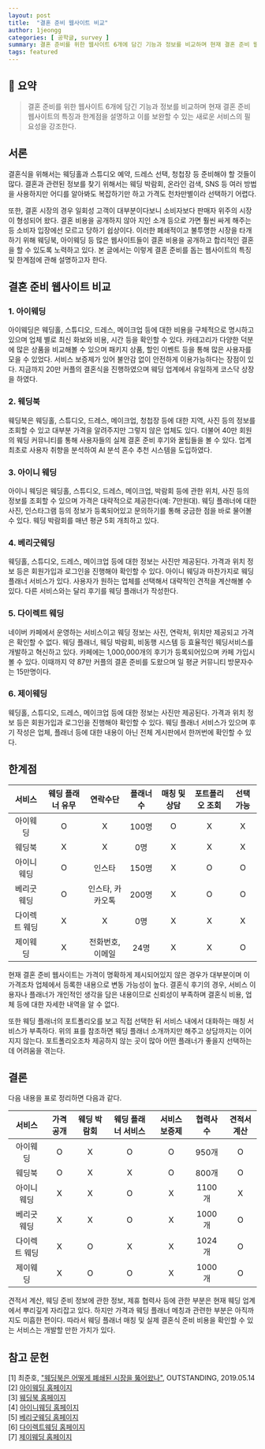 ```yaml
---
layout: post
title:  "결혼 준비 웹사이트 비교"
author: 1jeongg
categories: [ 공학글, survey ]
summary: 결혼 준비를 위한 웹사이트 6개에 담긴 기능과 정보를 비교하며 현재 결혼 준비 웹사이트의 특징과 한계점을 설명하고 이를 보완할 수 있는 새로운 서비스의 필요성을 강조합니다.
tags: featured
---
```


## 📌 요약
> 결혼 준비를 위한 웹사이트 6개에 담긴 기능과 정보를 비교하며 현재 결혼 준비 웹사이트의 특징과 한계점을 설명하고 이를 보완할 수 있는 새로운 서비스의 필요성을 강조한다.

## 서론

결혼식을 위해서는 웨딩홀과 스튜디오 예약, 드레스 선택, 청첩장 등 준비해야 할 것들이 많다. 결혼과 관련된 정보를 찾기 위해서는 웨딩 박람회, 온라인 검색, SNS 등 여러 방법을 사용하지만 어디를 알아봐도 복잡하기만 하고 가격도 천차만별이라 선택하기 어렵다.  

또한, 결혼 시장의 경우 일회성 고객이 대부분이다보니 소비자보다 판매자 위주의 시장이 형성되어 왔다. 결혼 비용을 공개하지 않아 지인 소개 등으로 가면 훨씬 싸게 해주는 등 소비자 입장에선 모르고 당하기 쉽상이다. 이러한 폐쇄적이고 불투명한 시장을 타개하기 위해 웨딩북, 아이웨딩 등 많은 웹사이트들이 결혼 비용을 공개하고 합리적인 결혼을 할 수 있도록 노력하고 있다. 본 글에서는 이렇게 결혼 준비를 돕는 웹사이트의 특징 및 한계점에 관해 설명하고자 한다.


## 결혼 준비 웹사이트 비교

### 1. 아이웨딩
아이웨딩은 웨딩홀, 스튜디오, 드레스, 메이크업 등에 대한 비용을 구체적으로 명시하고 있으며 업체 별로 최신 화보와 비용, 시간 등을 확인할 수 있다. 카테고리가 다양한 덕분에 많은 상품을 비교해볼 수 있으며 패키지 상품, 할인 이벤트 등을 통해 많은 사용자를 모을 수 있었다. 서비스 보증제가 있어 불안감 없이 안전하게  이용가능하다는 장점이 있다. 지금까지 20만  커플의 결혼식을 진행하였으며 웨딩 업계에서 유일하게 코스닥 상장을 하였다.

### 2. 웨딩북
웨딩북은 웨딩홀, 스튜디오, 드레스, 메이크업, 청첩장 등에 대한 지역, 사진 등의 정보를 조회할 수 있고 대부분 가격을 알려주지만 그렇지 않은 업체도 있다. 더불어 40만 회원의 웨딩 커뮤니티를 통해 사용자들의 실제 결혼 준비 후기와 꿀팁들을 볼 수 있다. 업계 최초로 사용자 취향을 분석하여 AI 분석 혼수 추천 시스템을 도입하였다.

### 3. 아이니 웨딩
아이니 웨딩은 웨딩홀,  스튜디오, 드레스, 메이크업, 박람회 등에 관한 위치, 사진 등의 정보를 조회할 수 있으며 가격은 대략적으로 제공한다(예: 7만원대). 웨딩 플래너에 대한 사진, 인스타그램 등의 정보가 등록되어있고 문의하기를 통해 궁금한 점을 바로 물어볼 수 있다.  웨딩 박람회를 매년 평균 5회 개최하고 있다.

### 4. 베리굿웨딩
웨딩홀,  스튜디오, 드레스, 메이크업 등에 대한 정보는 사진만 제공된다. 가격과 위치 정보 등은 회원가입과 로그인을 진행해야 확인할 수 있다. 아이니 웨딩과 마찬가지로 웨딩 플래너 서비스가 있다. 사용자가 원하는 업체를 선택해서 대략적인 견적을 계산해볼 수 있다. 다른 서비스와는 달리 후기를 웨딩 플래너가 작성한다. 

### 5. 다이렉트 웨딩
네이버 카페에서 운영하는 서비스이고 웨딩 정보는 사진, 연락처, 위치만 제공되고 가격은 확인할 수 없다. 웨딩 플래너, 웨딩 박람회, 비동행 시스템 등 효율적인 웨딩서비스를 개발하고 혁신하고 있다. 카페에는 1,000,000개의 후기가 등록되어있으며 카페 가입시 볼 수 있다. 이때까지 약 87만 커플의 결혼 준비를 도왔으며 일 평균 커뮤니티 방문자수는 15만명이다.

### 6. 제이웨딩
웨딩홀,  스튜디오, 드레스, 메이크업 등에 대한 정보는 사진만 제공된다. 가격과 위치 정보 등은 회원가입과 로그인을 진행해야 확인할 수 있다. 웨딩 플래너 서비스가 있으며 후기 작성은 업체, 플래너 등에 대한 내용이 아닌 전체 게시판에서 한꺼번에 확인할 수 있다.

## 한계점

|서비스|웨딩 플래너 유무|연락수단|플래너 수|매칭 및 상담|포트폴리오 조회|선택 가능|
|:-----:|:-----------------:|:--------:|:-------:|:------------:|:-------------:|:---------:|
|아이웨딩|O|X|100명|O|X|X|
|웨딩북|X|X|0명|X|X|X|
|아이니웨딩|O|인스타|150명|X|O|O|
|베리굿웨딩|O|인스타, 카카오톡|200명|X|O|O|
|다이렉트 웨딩|X|X|0명|X|X|X|
|제이웨딩|X|전화번호, 이메일|24명|X|X|O|

현재 결혼 준비 웹사이트는 가격이 명확하게 제시되어있지 않은 경우가 대부분이며 이 가격조차 업체에서 등록한 내용으로 변동 가능성이 높다. 결혼식 후기의 경우, 서비스 이용자나 플래너가 개인적인 생각을 담은 내용이므로 신뢰성이 부족하며 결혼식 비용, 업체 등에 대한 자세한 내역을 알 수 없다.

또한 웨딩 플래너의 포트폴리오를 보고 직접 선택한 뒤 서비스 내에서 대화하는 매칭 서비스가 부족하다. 위의 표를 참조하면 웨딩 플래너 소개까지만 해주고 상담까지는 이어지지 않는다. 포트폴리오조차 제공하지 않는 곳이 많아 어떤 플래너가 좋을지 선택하는데 어려움을 겪는다.

## 결론
다음 내용을 표로 정리하면 다음과 같다.

|서비스|가격 공개|웨딩 박람회|웨딩 플래너 서비스|서비스 보증제|협력사 수|견적서 계산|
|:-----:|:-----------------:|:--------:|:-------:|:------------:|:-------------:|:---------:|
|아이웨딩|O|X|O|O|950개|O|
|웨딩북|O|X|X|O|800개|O|
|아이니웨딩|X|X|O|X|1100개|X|
|베리굿웨딩|X|X|O|X|1000개|O|
|다이렉트 웨딩|X|O|X|X|1024개|O|
|제이웨딩|X|O|O|X|1000개|O|

견적서 계산, 웨딩 준비 정보에 관한 정보, 제휴 협력사 등에 관한 부분은 현재 웨딩 업계에서 뿌리깊게 자리잡고 있다. 하지만 가격과 웨딩 플래너 메칭과 관련한 부분은 아직까지도 미흡한 편이다. 따라서 웨딩 플래너 매칭 및 실제 결혼식 준비 비용을 확인할 수 있는 서비스는 개발할 만한 가치가 있다.

## 참고 문헌

[1] 최준호, ["웨딩북은 어떻게 폐쇄된 시장을 뚫어왔나"](https://outstanding.kr/wbook20190504), OUTSTANDING, 2019.05.14    
[2] [아이웨딩 홈페이지](https://www.iwedding.co.kr/main/index?)    
[3] [웨딩북 홈페이지](https://www.wdgbook.com/)    
[4] [아이니웨딩 홈페이지](https://www.iniwedding.com/ )   
[5] [베리굿웨딩 홈페이지](http://www.verygoodwedding.co.kr/  )  
[6] [다이렉트웨딩 홈페이지](https://cafe.naver.com/directwedding  )   
[7] [제이웨딩 홈페이지](http://jwed.co.kr/ )   
